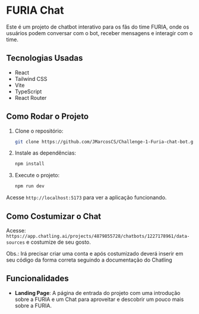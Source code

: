 # FURIA Chat

Este é um projeto de chatbot interativo para os fãs do time FURIA, onde os usuários podem conversar com o bot, receber mensagens e interagir com o time.

## Tecnologias Usadas

- React
- Tailwind CSS
- Vite
- TypeScript
- React Router

## Como Rodar o Projeto

1. Clone o repositório:
    ```bash
    git clone https://github.com/JMarcosCS/Challenge-1-Furia-chat-bot.git
    ```
2. Instale as dependências:
    ```bash
    npm install
    ```
3. Execute o projeto:
    ```bash
    npm run dev
    ```

Acesse `http://localhost:5173` para ver a aplicação funcionando.

## Como Costumizar o Chat

Acesse: `https://app.chatling.ai/projects/4879855728/chatbots/1227178961/data-sources` e costumize de seu gosto.

Obs.: Irá precisar criar uma conta e após costumizado deverá inserir em seu código da forma correta seguindo a documentação do Chatling

## Funcionalidades

- **Landing Page**: A página de entrada do projeto com uma introdução sobre a FURIA e um Chat para aproveitar e descobrir um pouco mais sobre a FURIA.


